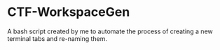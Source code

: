 # CTF-WorkspaceGen
A bash script created by me to automate the process of creating a new terminal tabs and re-naming them. 
